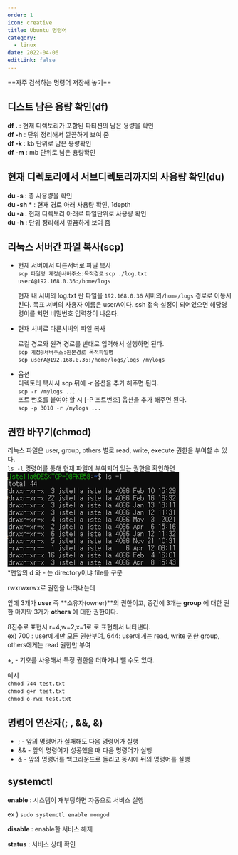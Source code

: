 ```yaml
---
order: 1
icon: creative
title: Ubuntu 명령어
category:
  - linux
date: 2022-04-06
editLink: false
---
```


==자주 검색하는 명령어 저장해 놓기==

## 디스트 남은 용량 확인(df)

**df .** : 현재 디렉토리가 포함된 파티션의 남은 용량을 확인  
**df -h** : 단위 정리해서 깔끔하게 보여 줌  
**df -k** : kb 단위로 남은 용량확인  
**df -m** : mb 단위로 남은 용량확인

## 현재 디렉토리에서 서브디렉토리까지의 사용량 확인(du)

**du -s** : 총 사용량을 확인  
**du -sh \*** : 현재 경로 아래 사용량 확인, 1depth  
**du -a** : 현재 디렉토리 아래로 파일단위로 사용량 확인  
**du -h** : 단위 정리해서 깔끔하게 보여 줌

## 리눅스 서버간 파일 복사(scp)

- 현재 서버에서 다른서버로 파일 복사  
  `scp 파일명 계정@서버주소:목적경로`
  `scp ./log.txt userA@192.168.0.36:/home/logs`

  현재 내 서버의 log.txt 란 파일을 `192.168.0.36` 서버의`/home/logs` 경로로 이동시킨다.
  목표 서버의 사용자 이름은 userA이다. ssh 접속 설정이 되어있으면 해당명령어를 치면 비밀번호 입력창이 나온다.

- 현재 서버로 다른서버의 파일 복사

  로컬 경로와 원격 경로를 반대로 입력해서 실행하면 된다.  
  `scp 계정@서버주소:원본경로 목적파일명`  
  `scp userA@192.168.0.36:/home/logs/logs /mylogs`

- 옵션  
   디렉토리 복사시 scp 뒤에 -r 옵션을 추가 해주면 된다.  
   `scp -r /mylogs ... `  
  포트 번호를 붙여야 할 시 [-P 포트번호] 옵션을 추가 해주면 된다.  
  `scp -p 3010 -r /mylogs ... `

## 권한 바꾸기(chmod)

리눅스 파일은 user, group, others 별로 read, write, execute 권한을 부여할 수 있다.  
`ls -l` 명령어를 통해 현재 파일에 부여되어 있는 권한을 확인하면  
![우분투-명령어-ls-l](./img/우분투-명령어-ls-l.png)  
\*맨앞의 d 와 - 는 directory이냐 file를 구분

rwxrwxrwx로 권한을 나타내는데

앞에 3개가 **user** 즉 **소유자(owner)**의 권한이고,
중간에 3개는 **group** 에 대한 권한
마지막 3개가 **others** 에 대한 권한이다.

8진수로 표현시 r=4,w=2,x=1로 로 표현해서 나타낸다.  
ex) 700 : user에게만 모든 권한부여, 644: user에게는 read, write 권한 group, others에게는 read 권한만 부여

+, - 기호를 사용해서 특정 권한을 더하거나 뺄 수도 있다.

예시  
`chmod 744 test.txt`  
`chmod g+r test.txt`  
`chmod o-rwx test.txt`

## 명령어 연산자(; , &&, &)

- ; - 앞의 명령어가 실패해도 다음 명령어가 실행
- && - 앞의 명령어가 성공했을 때 다음 명령어가 실행
- & - 앞의 명령어를 백그라운드로 돌리고 동시에 뒤의 명령어를 실행

## systemctl

**enable** : 시스템이 재부팅하면 자동으로 서비스 실행

ex ) `sudo systemctl enable mongod`

**disable** : enable한 서비스 해제

**status** : 서비스 상태 확인

